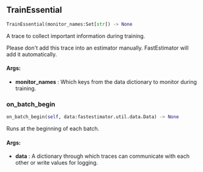 ## TrainEssential
```python
TrainEssential(monitor_names:Set[str]) -> None
```
A trace to collect important information during training.

Please don't add this trace into an estimator manually. FastEstimator will add it automatically.


#### Args:

* **monitor_names** :  Which keys from the data dictionary to monitor during training.

### on_batch_begin
```python
on_batch_begin(self, data:fastestimator.util.data.Data) -> None
```
Runs at the beginning of each batch.


#### Args:

* **data** :  A dictionary through which traces can communicate with each other or write values for logging.